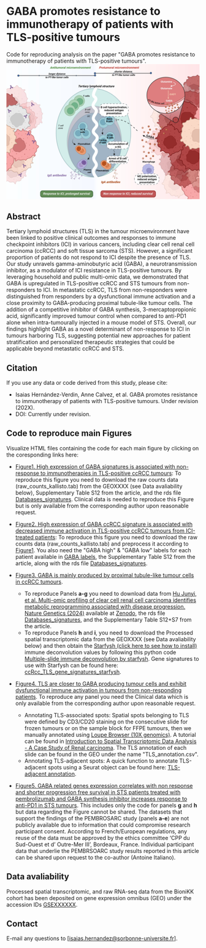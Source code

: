 # GABA promotes resistance to immunotherapy of patients with TLS-positive tumours
Code for reproducing analysis on the paper "GABA promotes resistance to immunotherapy of patients with TLS-positive tumours".
![alt text](https://github.com/iS4i4S/GABA-TLS/blob/main/Data/Graphical_abstract.jpg "Graphical Abstract")

## Abstract

Tertiary lymphoid structures (TLS) in the tumour microenvironment have been linked to positive clinical outcomes and responses to immune checkpoint inhibitors (ICI) in various cancers, including clear cell renal cell carcinoma (ccRCC) and soft tissue sarcoma (STS). However, a significant proportion of patients do not respond to ICI despite the presence of TLS. Our study unravels gamma-aminobutyric acid (GABA), a neurotransmission inhibitor, as a modulator of ICI resistance in TLS-positive tumours. By leveraging household and public multi-omic data, we demonstrated that GABA is upregulated in TLS-positive ccRCC and STS tumours from non-responders to ICI. In metastatic ccRCC, TLS from non-responders were distinguished from responders by a dysfunctional immune activation and a close proximity to GABA-producing proximal tubule-like tumour cells. The addition of a competitive inhibitor of GABA synthesis, 3-mercaptopropionic acid, significantly improved tumour control when compared to anti-PD1 alone when intra-tumourally injected in a mouse model of STS. Overall, our findings highlight GABA as a novel determinant of non-response to ICI in tumours harboring TLS, suggesting potential new approaches for patient stratification and personalized therapeutic strategies that could be applicable beyond metastatic ccRCC and STS.

## Citation
If you use any data or code derived from this study, please cite:

- Isaias Hernández-Verdin, Anne Calvez, et al. GABA promotes resistance to immunotherapy of patients with TLS-positive tumours.  Under revision (202X).
- DOI: Currently under revision.


## Code to reproduce main Figures
Visualize HTML files containing the code for each main figure by clicking on the coresponding links here:

 * [Figure1. High expression of GABA signatures is associated with non-response to immunotherapies in TLS-positive ccRCC tumours](http://htmlpreview.github.io/?https://github.com/iS4i4S/GABA-TLS/blob/main/Figures/Figure1.html): To reproduce this figure you need to download the raw counts data (raw_counts_kallisto.tab) from the GEOXXXX (see Data avaliability below), Supplementary Table S12 from the article, and the rds file [Databases_signatures](https://github.com/iS4i4S/GABA-TLS/blob/main/Data/Databases_signatures). Clinical data is needed to reproduce this Figure but is only available from the corresponding author upon reasonable request. 

 * [Figure2. High expression of GABA ccRCC signature is associated with decreased immune activation in TLS-positive ccRCC tumours from ICI-treated patients](http://htmlpreview.github.io/?https://github.com/iS4i4S/GABA-TLS/blob/main/Figures/Figure2.html): To reproduce this figure you need to download the raw counts data (raw_counts_kallisto.tab) and preprocess it according to [Figure1](http://htmlpreview.github.io/?https://github.com/iS4i4S/GABA-TLS/blob/main/Figures/Figure1.html). You also need the "GABA high" & "GABA low" labels for each patient available in [GABA labels](https://github.com/iS4i4S/GABA-TLS/blob/main/Data/GABA_labels.tab), the Supplementary Table S12 from the article, along with the rds file [Databases_signatures](https://github.com/iS4i4S/GABA-TLS/blob/main/Data/Databases_signatures). 

 * [Figure3. GABA is mainly produced by proximal tubule-like tumour cells in ccRCC tumours](http://htmlpreview.github.io/?https://github.com/iS4i4S/GABA-TLS/blob/main/Figures/Figure3.html).
   - To reproduce Panels **a-g** you need to download data from [Hu Junyi, et al. Multi-omic profiling of clear cell renal cell carcinoma identifies metabolic reprogramming associated with disease progression. Nature Genetics (2024)](https://www.nature.com/articles/s41588-024-01662-5) available at [Zenodo](https://zenodo.org/record/8063124), the rds file [Databases_signatures](https://github.com/iS4i4S/GABA-TLS/blob/main/Data/Databases_signatures), and the Supplementary Table S12+S7 from the article.
   - To reproduce Panels **h** and **i**, you need to download the Processed spatial transcriptomic data from the GEOXXXX (see Data avaliability below) and then obtain the [Starfysh (click here to see how to install)](https://github.com/azizilab/starfysh) immune deconvolution values by following this python code [Multiple-slide immune deconvolution by starfysh](http://htmlpreview.github.io/?https://github.com/iS4i4S/GABA-TLS/blob/main/Figures/Starfysh_deconvolution.html). Gene signatures to use with Starfysh can be found here: [ccRcc_TLS_gene_signatures_starfysh](https://github.com/iS4i4S/GABA-TLS/blob/main/Data/Signatures_Starfysh.csv).

 * [Figure4. TLS are closer to GABA producing tumour cells and exhibit dysfunctional immune activation in tumours from non-responding patients](http://htmlpreview.github.io/?https://github.com/iS4i4S/GABA-TLS/blob/main/Figures/Figure4.html). To reproduce any panel you need the Clinical data which is only available from the corresponding author upon reasonable request.
   - Annotating TLS-associated spots: Spatial spots belonging to TLS were defined by CD3/CD20 staining on the consecutive slide for frozen tumours or on the sample block for FFPE tumours, then we manually annotated using [Loupe Browser (10X genomics)](https://www.10xgenomics.com/support/software/loupe-browser/latest). A tutorial can be found in [Introduction to Spatial Transcriptomic Data Analysis - A Case Study of Renal carcinoma](https://www.selectscience.net/webinar/introduction-to-spatial-transcriptomic-data-analysis-a-case-study-of-renal-carcinoma). The TLS annotation of each slide can be found in the GEO under the name "TLS_annotation.csv".
   - Annotating TLS-adjacent spots: A quick function to annotate TLS-adjacent spots using a Seurat object can be found here: [TLS-adjacent annotation](pending).

 * [Figure5. GABA related genes expression correlates with non response and shorter progression free survival in STS patients treated with pembrolizumab and GABA synthesis inhibitor increases response to anti-PD1 in STS tumours](http://htmlpreview.github.io/?https://github.com/iS4i4S/GABA-TLS/blob/main/Figures/Figure5.html). This includes only the code for panels **g** and **h** but data regarding the Figure cannot be shared. The datasets that support the findings of the PEMBROSARC study (panels **a-e**) are not publicly available due to information that could compromise research participant consent. According to French/European regulations, any reuse of the data must be approved by the ethics committee ‘CPP du Sud-Ouest et d’ Outre-Mer III’, Bordeaux, France. Individual participant data that underlie the PEMBRSOARC study results reported in this article can be shared upon request to the co-author (Antoine Italiano).


## Data avaliability
Processed spatial transcriptomic, and raw RNA-seq data from the BioniKK cohort has been deposited on gene expression omnibus (GEO) under the accession IDs [GSEXXXXXX](pending). 

## Contact
E-mail any questions to [isaias.hernandez@sorbonne-universite.fr].
